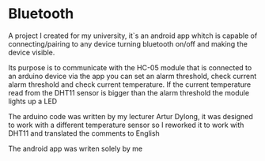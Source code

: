 # Bluetooth
A project I created for my university, it`s an android app whitch is capable of connecting/pairing to any device
turning bluetooth on/off and making the device visible.

Its purpose is to communicate with the HC-05 module that is connected to an arduino device via the app you can
set an alarm threshold, check current alarm threshold and check current temperature. If the current temperature
read from the DHT11 sensor is bigger than the alarm threshold the module lights up a LED

The arduino code was written by my lecturer Artur Dylong, it was designed to work with a different 
temperature sensor so I reworked it to work with DHT11 and translated the comments to English

The android app was writen solely by me
